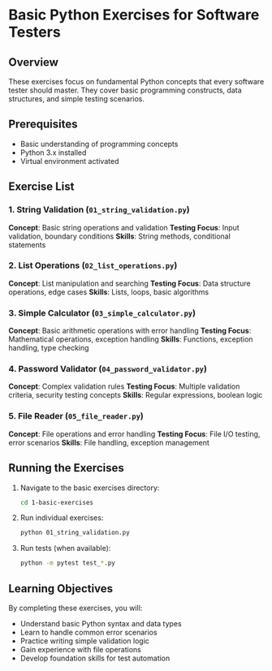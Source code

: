 # Basic Python Exercises for Software Testers

## Overview
These exercises focus on fundamental Python concepts that every software tester should master. They cover basic programming constructs, data structures, and simple testing scenarios.

## Prerequisites
- Basic understanding of programming concepts
- Python 3.x installed
- Virtual environment activated

## Exercise List

### 1. String Validation (`01_string_validation.py`)
**Concept**: Basic string operations and validation
**Testing Focus**: Input validation, boundary conditions
**Skills**: String methods, conditional statements

### 2. List Operations (`02_list_operations.py`)
**Concept**: List manipulation and searching
**Testing Focus**: Data structure operations, edge cases
**Skills**: Lists, loops, basic algorithms

### 3. Simple Calculator (`03_simple_calculator.py`)
**Concept**: Basic arithmetic operations with error handling
**Testing Focus**: Mathematical operations, exception handling
**Skills**: Functions, exception handling, type checking

### 4. Password Validator (`04_password_validator.py`)
**Concept**: Complex validation rules
**Testing Focus**: Multiple validation criteria, security testing concepts
**Skills**: Regular expressions, boolean logic

### 5. File Reader (`05_file_reader.py`)
**Concept**: File operations and error handling
**Testing Focus**: File I/O testing, error scenarios
**Skills**: File handling, exception management

## Running the Exercises

1. Navigate to the basic exercises directory:
   ```bash
   cd 1-basic-exercises
   ```

2. Run individual exercises:
   ```bash
   python 01_string_validation.py
   ```

3. Run tests (when available):
   ```bash
   python -m pytest test_*.py
   ```

## Learning Objectives
By completing these exercises, you will:
- Understand basic Python syntax and data types
- Learn to handle common error scenarios
- Practice writing simple validation logic
- Gain experience with file operations
- Develop foundation skills for test automation